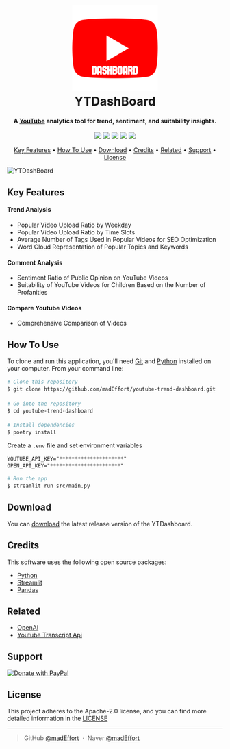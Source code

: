 <h1 align="center">
  <br>
  <a href="https://github.com/madEffort/youtube-trend-dashboard.git"><img src="https://github.com/madEffort/youtube-trend-dashboard/blob/main/assets/youtube.png" alt="YTDashBoard" width="200"></a>
  <br>
  YTDashBoard
  <br>
</h1>


<h4 align="center">
A <a href="https://www.youtube.com/">YouTube</a> analytics tool for trend, sentiment, and suitability insights.</h4>

<p align="center">
<a href="https://github.com/madEffort/youtube-trend-dashboard/blob/main/LICENSE"><img src="https://img.shields.io/badge/License-Apache_2.0-blue"></a>
<a href="https://www.python.org/"><img src="https://img.shields.io/badge/Python-v3.10.12-yellow"></a>
<a href="https://hits.seeyoufarm.com"><img src="https://hits.seeyoufarm.com/api/count/incr/badge.svg?url=https%3A%2F%2Fgithub.com%2FmadEffort%2Fyoutube-trend-dashboard&count_bg=%2379C83D&title_bg=%23555555&icon=&icon_color=%23E7E7E7&title=hits&edge_flat=false"></a>
<a href="https://github.com/madEffort/youtube-trend-dashboard.git"><img src="https://img.shields.io/badge/PRs-welcome-green"></a>
<a href="https://www.paypal.me/madEffort"><img src="https://img.shields.io/badge/$-donate-ff69b4"></a>
</p>

<p align="center">
  <a href="#key-features">Key Features</a> • <a href="#how-to-use">How To Use</a> • <a href="#download">Download</a> • <a href="#credits">Credits</a> • <a href="#related">Related</a> • <a href="#support">Support</a> • <a href="#license">License</a>
</p>

![YTDashBoard](https://github.com/madEffort/youtube-trend-dashboard/assets/158125247/f9f31067-b941-44ac-a14d-cd6aa080d311)


## Key Features

#### Trend Analysis
* Popular Video Upload Ratio by Weekday
* Popular Video Upload Ratio by Time Slots
* Average Number of Tags Used in Popular Videos for SEO Optimization
* Word Cloud Representation of Popular Topics and Keywords
  
#### Comment Analysis
* Sentiment Ratio of Public Opinion on YouTube Videos
* Suitability of YouTube Videos for Children Based on the Number of Profanities

#### Compare Youtube Videos
* Comprehensive Comparison of Videos


## How To Use

To clone and run this application, you'll need [Git](https://git-scm.com) and [Python](https://www.python.org/downloads/) installed on your computer. From your command line:

```bash
# Clone this repository
$ git clone https://github.com/madEffort/youtube-trend-dashboard.git

# Go into the repository
$ cd youtube-trend-dashboard

# Install dependencies
$ poetry install
```

Create a `.env` file and set environment variables
```
YOUTUBE_API_KEY="*********************"
OPEN_API_KEY="***********************"
```

```bash
# Run the app
$ streamlit run src/main.py
```


## Download

You can [download](https://github.com/madEffort/youtube-trend-dashboard/releases) the latest release version of the YTDashboard.


## Credits

This software uses the following open source packages:

- [Python](https://www.python.org/)
- [Streamlit](https://streamlit.io/)
- [Pandas](https://pandas.pydata.org/)

## Related

- [OpenAI](https://openai.com/blog/openai-api)
- [Youtube Transcript Api](https://pypi.org/project/youtube-transcript-api/)


## Support

<a href="https://www.paypal.com/paypalme/madEffort">
<img src="https://raw.githubusercontent.com/stefan-niedermann/paypal-donate-button/master/paypal-donate-button.png" alt="Donate with PayPal" width="200">
</a>

## License

This project adheres to the Apache-2.0 license, and you can find more detailed information in the [LICENSE](https://github.com/madEffort/youtube-trend-dashboard/blob/main/LICENSE)

---

> GitHub [@madEffort](https://github.com/madEffort) &nbsp;&middot;&nbsp;
> Naver [@madEffort](https://search.naver.com/search.naver?where=nexearch&sm=tab_etc&mra=bjky&x_csa=%7B%22fromUi%22%3A%22kb%22%7D&pkid=1&os=32229226&qvt=0&query=%EA%B9%80%ED%98%84%EC%9A%B0)


